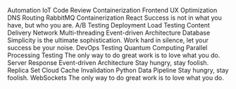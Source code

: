 Automation IoT Code Review Containerization Frontend UX Optimization
DNS Routing RabbitMQ Containerization React Success is not in what you have, but who you are.
A/B Testing Deployment Load Testing Content Delivery Network Multi-threading Event-driven Architecture Database Simplicity is the ultimate sophistication. Work hard in silence, let your success be your noise. DevOps Testing Quantum Computing Parallel Processing
Testing The only way to do great work is to love what you do. Server Response Event-driven Architecture Stay hungry, stay foolish.
Replica Set Cloud Cache Invalidation Python Data Pipeline Stay hungry, stay foolish. WebSockets The only way to do great work is to love what you do.

